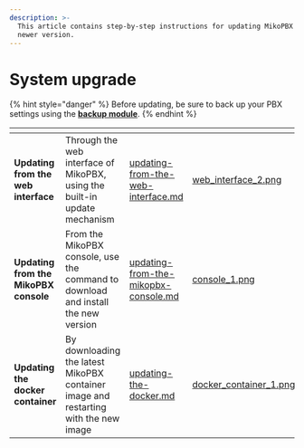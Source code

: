 ```yaml
---
description: >-
  This article contains step-by-step instructions for updating MikoPBX to a
  newer version.
---
```


# System upgrade

{% hint style="danger" %}
Before updating, be sure to back up your PBX settings using the [**backup module**](../backup.md).
{% endhint %}

<table data-view="cards"><thead><tr><th></th><th></th><th data-hidden data-card-target data-type="content-ref"></th><th data-hidden data-card-cover data-type="files"></th></tr></thead><tbody><tr><td><strong>Updating from the web interface</strong></td><td>Through the web interface of MikoPBX, using the built-in update mechanism</td><td><a href="updating-from-the-web-interface.md">updating-from-the-web-interface.md</a></td><td><a href="../../../.gitbook/assets/web_interface_2.png">web_interface_2.png</a></td></tr><tr><td><strong>Updating from the MikoPBX console</strong></td><td>From the MikoPBX console, use the command to download and install the new version</td><td><a href="updating-from-the-mikopbx-console.md">updating-from-the-mikopbx-console.md</a></td><td><a href="../../../.gitbook/assets/console_1.png">console_1.png</a></td></tr><tr><td><strong>Updating the docker container</strong></td><td>By downloading the latest MikoPBX container image and restarting with the new image</td><td><a href="updating-the-docker.md">updating-the-docker.md</a></td><td><a href="../../../.gitbook/assets/docker_container_1.png">docker_container_1.png</a></td></tr></tbody></table>
